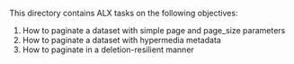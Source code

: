 This directory contains ALX tasks on the following objectives:
1. How to paginate a dataset with simple page and page_size parameters
2. How to paginate a dataset with hypermedia metadata
3. How to paginate in a deletion-resilient manner
